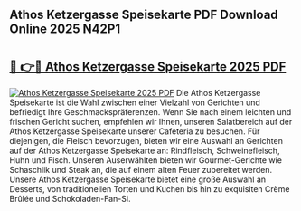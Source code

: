 ## Athos Ketzergasse Speisekarte PDF Download Online 2025 N42P1

# <h2><a href="http://gc6a34y.nevu.top/?p=Athos+Ketzergasse+Speisekarte">🔗 👉🔴 Athos Ketzergasse Speisekarte 2025 PDF</a></h2>

[![Athos Ketzergasse Speisekarte 2025 PDF](https://i.imgur.com/dBaPXMq.png)](http://gc6a34y.nevu.top/?p=Athos+Ketzergasse+Speisekarte)
Die Athos Ketzergasse Speisekarte ist die Wahl zwischen einer Vielzahl von Gerichten und befriedigt Ihre Geschmackspräferenzen. Wenn Sie nach einem leichten und frischen Gericht suchen, empfehlen wir Ihnen, unseren Salatbereich auf der Athos Ketzergasse Speisekarte unserer Cafeteria zu besuchen. Für diejenigen, die Fleisch bevorzugen, bieten wir eine Auswahl an Gerichten auf der Athos Ketzergasse Speisekarte an: Rindfleisch, Schweinefleisch, Huhn und Fisch. Unseren Auserwählten bieten wir Gourmet-Gerichte wie Schaschlik und Steak an, die auf einem alten Feuer zubereitet werden. Unsere Athos Ketzergasse Speisekarte bietet eine große Auswahl an Desserts, von traditionellen Torten und Kuchen bis hin zu exquisiten Crème Brûlée und Schokoladen-Fan-Si.

